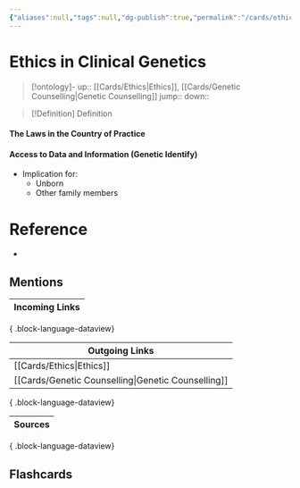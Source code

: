 ```yaml
---
{"aliases":null,"tags":null,"dg-publish":true,"permalink":"/cards/ethics-in-clinical-genetics/","dgPassFrontmatter":true}
---
```


# Ethics in Clinical Genetics

> [!ontology]-
> up:: [[Cards/Ethics\|Ethics]], [[Cards/Genetic Counselling\|Genetic Counselling]]
> jump:: 
> down:: 

> [!Definition] Definition

#### The Laws in the Country of Practice

#### Access to Data and Information (Genetic Identify)

- Implication for:
	- Unborn
	- Other family members

# Reference

- 

## Mentions

| Incoming Links |
| -------------- |

{ .block-language-dataview}

| Outgoing Links                                        |
| ----------------------------------------------------- |
| [[Cards/Ethics\|Ethics]]                           |
| [[Cards/Genetic Counselling\|Genetic Counselling]] |

{ .block-language-dataview}

| Sources |
| ------- |

{ .block-language-dataview}

## Flashcards